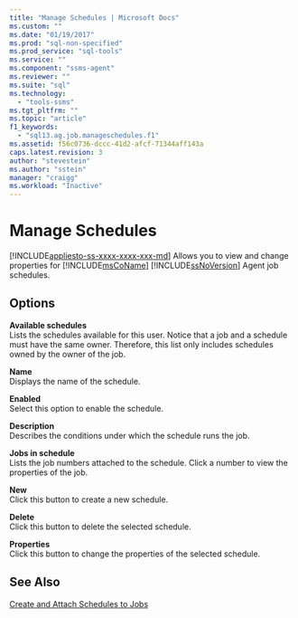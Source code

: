 ```yaml
---
title: "Manage Schedules | Microsoft Docs"
ms.custom: ""
ms.date: "01/19/2017"
ms.prod: "sql-non-specified"
ms.prod_service: "sql-tools"
ms.service: ""
ms.component: "ssms-agent"
ms.reviewer: ""
ms.suite: "sql"
ms.technology: 
  - "tools-ssms"
ms.tgt_pltfrm: ""
ms.topic: "article"
f1_keywords: 
  - "sql13.ag.job.manageschedules.f1"
ms.assetid: f56c0736-dccc-41d2-afcf-71344aff143a
caps.latest.revision: 3
author: "stevestein"
ms.author: "sstein"
manager: "craigg"
ms.workload: "Inactive"
---
```

# Manage Schedules
[!INCLUDE[appliesto-ss-xxxx-xxxx-xxx-md](../../includes/appliesto-ss-xxxx-xxxx-xxx-md.md)]
Allows you to view and change properties for [!INCLUDE[msCoName](../../includes/msconame_md.md)] [!INCLUDE[ssNoVersion](../../includes/ssnoversion_md.md)] Agent job schedules.  
  
## Options  
**Available schedules**  
Lists the schedules available for this user. Notice that a job and a schedule must have the same owner. Therefore, this list only includes schedules owned by the owner of the job.  
  
**Name**  
Displays the name of the schedule.  
  
**Enabled**  
Select this option to enable the schedule.  
  
**Description**  
Describes the conditions under which the schedule runs the job.  
  
**Jobs in schedule**  
Lists the job numbers attached to the schedule. Click a number to view the properties of the job.  
  
**New**  
Click this button to create a new schedule.  
  
**Delete**  
Click this button to delete the selected schedule.  
  
**Properties**  
Click this button to change the properties of the selected schedule.  
  
## See Also  
[Create and Attach Schedules to Jobs](../../ssms/agent/create-and-attach-schedules-to-jobs.md)  
  
